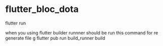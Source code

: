 # flutter_bloc_dota
flutter run

when you using flutter builder runnner should be run this command for re generate file g
flutter pub run build_runner build

